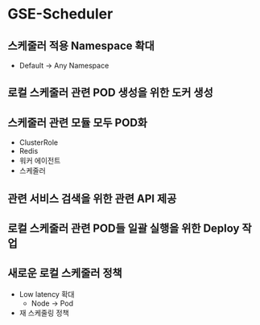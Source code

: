 # GSE-Scheduler
## 스케줄러 적용 Namespace 확대
- Default -> Any Namespace 
## 로컬 스케줄러 관련 POD 생성을 위한 도커 생성  
## 스케줄러 관련 모듈 모두 POD화 
- ClusterRole
- Redis
- 워커 에이전트
- 스케줄러
## 관련 서비스 검색을 위한 관련 API 제공 
## 로컬 스케줄러 관련 POD들 일괄 실행을 위한 Deploy 작업
## 새로운 로컬 스케줄러 정책
- Low latency 확대
    - Node -> Pod 
- 재 스케줄링 정책
